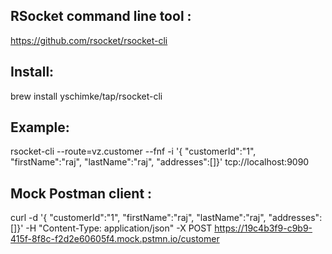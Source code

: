 ## RSocket command line tool :
https://github.com/rsocket/rsocket-cli
## Install:
brew install yschimke/tap/rsocket-cli
## Example:
rsocket-cli --route=vz.customer --fnf -i '{ "customerId":"1", "firstName":"raj", "lastName":"raj", "addresses":[]}' tcp://localhost:9090

## Mock Postman client :
curl -d '{ "customerId":"1", "firstName":"raj", "lastName":"raj", "addresses":[]}' -H "Content-Type: application/json" -X POST https://19c4b3f9-c9b9-415f-8f8c-f2d2e60605f4.mock.pstmn.io/customer